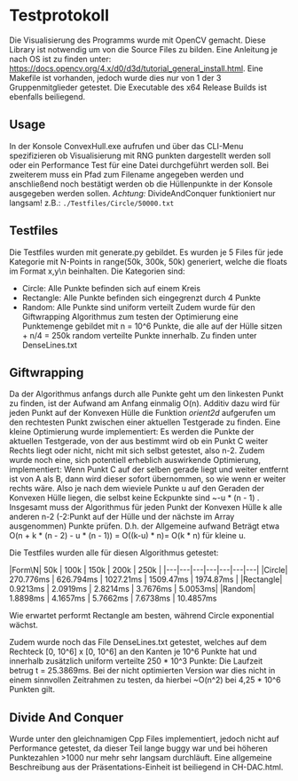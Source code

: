 # Testprotokoll
Die Visualisierung des Programms wurde mit OpenCV gemacht. Diese Library ist notwendig um von die Source Files zu bilden. Eine Anleitung je nach OS ist zu finden unter: https://docs.opencv.org/4.x/d0/d3d/tutorial_general_install.html.
Eine Makefile ist vorhanden, jedoch wurde dies nur von 1 der 3 Gruppenmitglieder getestet.
Die Executable des x64 Release Builds ist ebenfalls beiliegend.
## Usage
In der Konsole ConvexHull.exe aufrufen und über das CLI-Menu spezifizieren ob Visualisierung mit RNG punkten dargestellt werden soll oder ein Performance Test für eine Datei durchgeführt werden soll. Bei zweiterem muss ein Pfad zum Filename angegeben werden und anschließend noch bestätigt werden ob die Hüllenpunkte in der Konsole ausgegeben werden sollen. _Achtung:_ DivideAndConquer funktioniert nur langsam!
z.B.:
``
./Testfiles/Circle/50000.txt
``
## Testfiles
Die Testfiles wurden mit generate\.py gebildet. Es wurden je 5 Files für jede Kategorie mit N-Points in range(50k, 300k, 50k) generiert, welche die floats im Format x,y\n beinhalten.
Die Kategorien sind:
- Circle: Alle Punkte befinden sich auf einem Kreis
- Rectangle: Alle Punkte befinden sich eingegrenzt durch 4 Punkte
- Random: Alle Punkte sind uniform verteilt
Zudem wurde für den Giftwrapping Algorithmus zum testen der Optimierung eine Punktemenge gebildet mit n = 10^6 Punkte, die alle auf der Hülle sitzen + n/4 = 250k random verteilte Punkte innerhalb.
Zu finden unter DenseLines.txt

## Giftwrapping
Da der Algorithmus anfangs durch alle Punkte geht um den linkesten Punkt zu finden, ist der Aufwand am Anfang einmalig O(n).
Additiv dazu wird für jeden Punkt auf der Konvexen Hülle die Funktion _orient2d_ aufgerufen um den rechtesten Punkt zwischen einer aktuellen Testgerade zu finden. 
Eine kleine Optimierung wurde implementiert: Es werden die Punkte der aktuellen Testgerade, von der aus bestimmt wird ob ein Punkt C weiter Rechts liegt oder nicht, nicht mit sich selbst getestet, also n-2. 
Zudem wurde noch eine, sich potentiell erheblich auswirkende Optimierung, implementiert: Wenn Punkt C auf der selben gerade liegt und weiter entfernt ist von A als B, dann wird dieser sofort übernommen, so wie wenn er weiter rechts wäre. Also je nach dem wieviele Punkte u auf den Geraden der Konvexen Hülle liegen, die selbst keine Eckpunkte sind ~-u * (n - 1) .
Insgesamt muss der Algorithmus für jeden Punkt der Konvexen Hülle k alle anderen n-2 (-2:Punkt auf der Hülle und der nächste im Array ausgenommen) Punkte prüfen. 
D.h. der Allgemeine aufwand Beträgt etwa 
O(n + k * (n - 2) - u * (n - 1)) = O((k-u) * n)= O(k * n) für kleine u.

Die Testfiles wurden alle für diesen Algorithmus getestet:

|Form\N| 50k  | 100k  | 150k | 200k | 250k |
|---|---|---|---|---|---|---|
|Circle| 270.776ms  |  626.794ms  | 1027.21ms  |  1509.47ms  | 1974.87ms |
|Rectangle| 0.9213ms  |  2.0919ms |  2.8214ms |  3.7676ms | 5.0053ms|
|Random|  1.8898ms |  4.1657ms | 5.7662ms  |  7.6738ms | 10.4857ms

Wie erwartet performt Rectangle am besten, während Circle exponential wächst.

Zudem wurde noch das File DenseLines.txt getestet, welches auf dem Rechteck [0, 10^6] x [0, 10^6] an den Kanten je 10^6 Punkte hat und innerhalb zusätzlich uniform verteilte 250 * 10^3 Punkte:
Die Laufzeit betrug t = 25.3869ms. Bei der nicht optimierten Version war dies nicht in einem sinnvollen Zeitrahmen zu testen, da hierbei ~O(n^2) bei 4,25 * 10^6 Punkten gilt.

## Divide And Conquer
Wurde unter den gleichnamigen Cpp Files implementiert, jedoch nicht auf Performance getestet, da dieser Teil lange buggy war und bei höheren Punktezahlen >1000 nur mehr sehr langsam durchläuft.
Eine allgemeine Beschreibung aus der Präsentations-Einheit ist beiliegend in CH-DAC.html.

